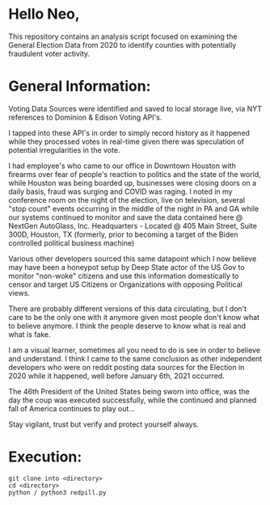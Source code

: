# Hello Neo,

This repository contains an analysis script focused on examining the General Election Data from 2020 to identify counties with potentially fraudulent voter activity.

# General Information: 
Voting Data Sources were identified and saved to local storage live, via NYT references to Dominion & Edison Voting API's.

I tapped into these API's in order to simply record history as it happened while they processed votes in real-time given there was speculation of potential irregularities in the vote.

I had employee's who came to our office in Downtown Houston with firearms over fear of people's reaction to politics and the state of the world, while Houston was being boarded up, businesses were closing doors on a daily basis, fraud was surging and COVID was raging. I noted in my conference room on the night of the election, live on television, several "stop count" events occurring in the middle of the night in PA and GA while our systems continued to monitor and save the data contained here @ NextGen AutoGlass, Inc. Headquarters - Located @ 405 Main Street, Suite 300D, Houston, TX (formerly, prior to becoming a target of the Biden controlled political business machine)

Various other developers sourced this same datapoint which I now believe may have been a honeypot setup by Deep State actor of the US Gov to monitor "non-woke" citizens and use this information domestically to censor and target US Citizens or Organizations with opposing Political views. 

There are probably different versions of this data circulating, but I don't care to be the only one with it anymore given most people don't know what to believe anymore. I think the people deserve to know what is real and what is fake. 

I am a visual learner, sometimes all you need to do is see in order to believe and understand. I think I came to the same conclusion as other independent developers who were on reddit posting data sources for the Election in 2020 while it happened, well before January 6th, 2021 occurred.

The 46th President of the United States being sworn into office, was the day the coup was executed successfully, while the continued and planned fall of America continues to play out...

Stay vigilant, trust but verify and protect yourself always.


# Execution: 

```
git clone into <directory>
cd <directory>
python / python3 redpill.py 
```
